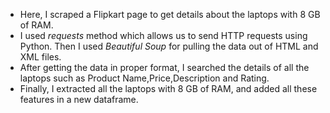 * Here, I scraped a Flipkart page to get details about the laptops with 8 GB of RAM. 
* I used *requests* method which allows us to send HTTP requests using Python. Then I used *Beautiful Soup* for pulling the data out of HTML and XML files.
* After getting the data in proper format, I searched the details of all the laptops such as Product Name,Price,Description and Rating. 
* Finally, I extracted all the laptops with 8 GB of RAM, and added all these features in a new dataframe.
